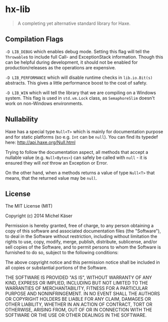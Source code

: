 # hx-lib

> A completing yet alternative standard library for Haxe.

## Compilation Flags

`-D LIB_DEBUG` which enables debug mode. Setting this flag will tell the `Throwable`s to include full Call- and ExceptionStack information. Though this can be helpful during development, it should not be enabled for production/releases as the operations are expensive.

`-D LIB_PERFORMANCE` which will disable runtime checks in `lib.io.Bit(s)` abstracts. This gives a little performance boost to the cost of safety.

`-D LIB_WIN` which will tell the library that we are compiling on a Windows system. This flag is used in `std.vm.Lock` class, as `SemaphoreSlim` doesn't work on non-Windows environments.

## Nullability

Haxe has a special type `Null<T>` which is mainly for documentation purpose and for static platforms (so e.g. `Int` can be `null`). You can find its typedef here: http://api.haxe.org/Null.html

Trying to follow the documentation aspect, all methods that accept a nullable value (e.g. `Null<Bytes>`) can safely be called with `null` - it is ensured they will _not_ throw an Exception or Error.

On the other hand, when a methods returns a value of type `Null<T>` that means, that the returned value may be `null`.

## License

The MIT License (MIT)

Copyright (c) 2014 Michel Käser

Permission is hereby granted, free of charge, to any person obtaining a copy
of this software and associated documentation files (the "Software"), to deal
in the Software without restriction, including without limitation the rights
to use, copy, modify, merge, publish, distribute, sublicense, and/or sell
copies of the Software, and to permit persons to whom the Software is
furnished to do so, subject to the following conditions:

The above copyright notice and this permission notice shall be included in
all copies or substantial portions of the Software.

THE SOFTWARE IS PROVIDED "AS IS", WITHOUT WARRANTY OF ANY KIND, EXPRESS OR
IMPLIED, INCLUDING BUT NOT LIMITED TO THE WARRANTIES OF MERCHANTABILITY,
FITNESS FOR A PARTICULAR PURPOSE AND NONINFRINGEMENT. IN NO EVENT SHALL THE
AUTHORS OR COPYRIGHT HOLDERS BE LIABLE FOR ANY CLAIM, DAMAGES OR OTHER
LIABILITY, WHETHER IN AN ACTION OF CONTRACT, TORT OR OTHERWISE, ARISING FROM,
OUT OF OR IN CONNECTION WITH THE SOFTWARE OR THE USE OR OTHER DEALINGS IN
THE SOFTWARE.
